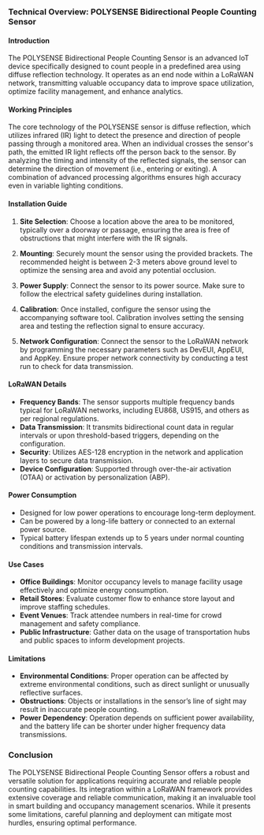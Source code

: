 ### Technical Overview: POLYSENSE Bidirectional People Counting Sensor

#### Introduction
The POLYSENSE Bidirectional People Counting Sensor is an advanced IoT device specifically designed to count people in a predefined area using diffuse reflection technology. It operates as an end node within a LoRaWAN network, transmitting valuable occupancy data to improve space utilization, optimize facility management, and enhance analytics.

#### Working Principles
The core technology of the POLYSENSE sensor is diffuse reflection, which utilizes infrared (IR) light to detect the presence and direction of people passing through a monitored area. When an individual crosses the sensor's path, the emitted IR light reflects off the person back to the sensor. By analyzing the timing and intensity of the reflected signals, the sensor can determine the direction of movement (i.e., entering or exiting). A combination of advanced processing algorithms ensures high accuracy even in variable lighting conditions.

#### Installation Guide
1. **Site Selection**: Choose a location above the area to be monitored, typically over a doorway or passage, ensuring the area is free of obstructions that might interfere with the IR signals.
   
2. **Mounting**: Securely mount the sensor using the provided brackets. The recommended height is between 2-3 meters above ground level to optimize the sensing area and avoid any potential occlusion.

3. **Power Supply**: Connect the sensor to its power source. Make sure to follow the electrical safety guidelines during installation.

4. **Calibration**: Once installed, configure the sensor using the accompanying software tool. Calibration involves setting the sensing area and testing the reflection signal to ensure accuracy.

5. **Network Configuration**: Connect the sensor to the LoRaWAN network by programming the necessary parameters such as DevEUI, AppEUI, and AppKey. Ensure proper network connectivity by conducting a test run to check for data transmission.

#### LoRaWAN Details
- **Frequency Bands**: The sensor supports multiple frequency bands typical for LoRaWAN networks, including EU868, US915, and others as per regional regulations.
- **Data Transmission**: It transmits bidirectional count data in regular intervals or upon threshold-based triggers, depending on the configuration.
- **Security**: Utilizes AES-128 encryption in the network and application layers to secure data transmission.
- **Device Configuration**: Supported through over-the-air activation (OTAA) or activation by personalization (ABP).

#### Power Consumption
- Designed for low power operations to encourage long-term deployment.
- Can be powered by a long-life battery or connected to an external power source.
- Typical battery lifespan extends up to 5 years under normal counting conditions and transmission intervals.

#### Use Cases
- **Office Buildings**: Monitor occupancy levels to manage facility usage effectively and optimize energy consumption.
- **Retail Stores**: Evaluate customer flow to enhance store layout and improve staffing schedules.
- **Event Venues**: Track attendee numbers in real-time for crowd management and safety compliance.
- **Public Infrastructure**: Gather data on the usage of transportation hubs and public spaces to inform development projects.

#### Limitations
- **Environmental Conditions**: Proper operation can be affected by extreme environmental conditions, such as direct sunlight or unusually reflective surfaces.
- **Obstructions**: Objects or installations in the sensor’s line of sight may result in inaccurate people counting.
- **Power Dependency**: Operation depends on sufficient power availability, and the battery life can be shorter under higher frequency data transmissions.

### Conclusion
The POLYSENSE Bidirectional People Counting Sensor offers a robust and versatile solution for applications requiring accurate and reliable people counting capabilities. Its integration within a LoRaWAN framework provides extensive coverage and reliable communication, making it an invaluable tool in smart building and occupancy management scenarios. While it presents some limitations, careful planning and deployment can mitigate most hurdles, ensuring optimal performance.